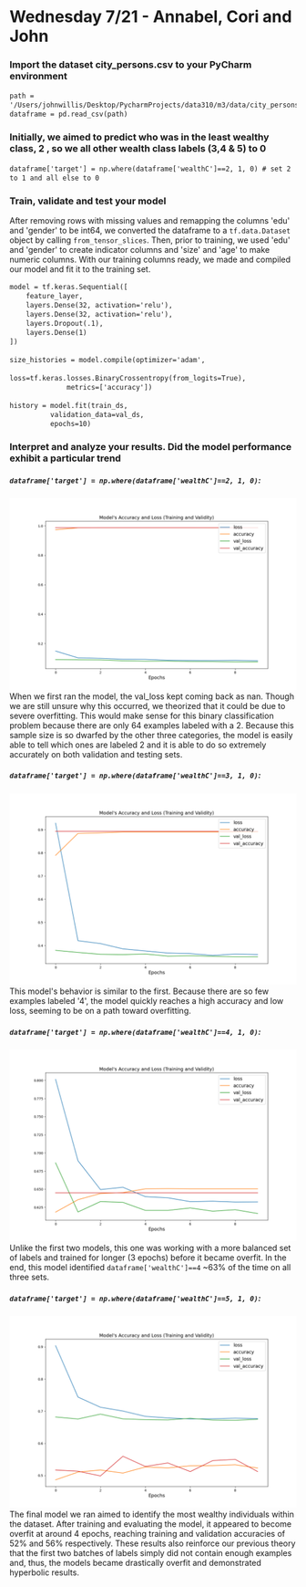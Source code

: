 # Wednesday 7/21 - Annabel, Cori and John

### Import the dataset city_persons.csv to your PyCharm environment
```
path = '/Users/johnwillis/Desktop/PycharmProjects/data310/m3/data/city_persons.csv'
dataframe = pd.read_csv(path)
```
   

### Initially, we aimed to predict who was in the least wealthy class, 2 , so we all other wealth class labels (3,4 & 5) to 0
```
dataframe['target'] = np.where(dataframe['wealthC']==2, 1, 0) # set 2 to 1 and all else to 0
```

### Train, validate and test your model
After removing rows with missing values and remapping the 
columns 'edu' and 'gender' to be int64, we converted the dataframe 
to a `tf.data.Dataset` object by calling `from_tensor_slices`. Then, prior to
training, we used 'edu' and 'gender' to create indicator columns and 'size' and 'age' to make numeric columns.
With our training columns ready, we made and compiled our model and fit it to the training set.
```
model = tf.keras.Sequential([
    feature_layer,
    layers.Dense(32, activation='relu'),
    layers.Dense(32, activation='relu'),
    layers.Dropout(.1),
    layers.Dense(1)
])

size_histories = model.compile(optimizer='adam',
              loss=tf.keras.losses.BinaryCrossentropy(from_logits=True),
              metrics=['accuracy'])

history = model.fit(train_ds,
          validation_data=val_ds,
          epochs=10)
```

### Interpret and analyze your results. Did the model performance exhibit a particular trend
##### `dataframe['target'] = np.where(dataframe['wealthC']==2, 1, 0)`:
![img_13.png](../images/ext/img_13.png)
When we first ran the model, the val_loss kept coming back as nan. Though we are still unsure why this occurred, we theorized that it could be due to severe overfitting. This would make sense for this binary classification problem because there are only 64 examples labeled with a 2. Because this sample size is so dwarfed by the other three categories, the model is easily able to tell which ones are labeled 2 and it is able to do so extremely accurately on both validation and testing sets.
    
##### `dataframe['target'] = np.where(dataframe['wealthC']==3, 1, 0)`:
![img_14.png](../images/ext/img_14.png)
This model's behavior is similar to the first. Because there are so few examples labeled '4', the model quickly reaches a high accuracy and low loss, seeming to be on a path toward overfitting.

##### `dataframe['target'] = np.where(dataframe['wealthC']==4, 1, 0)`:
![img_15.png](../images/ext/img_15.png)
Unlike the first two models, this one was working with a more balanced set of labels and trained for longer (3 epochs) before it became overfit. In the end, this model identified `dataframe['wealthC']==4` ~63% of the time on all three sets.

##### `dataframe['target'] = np.where(dataframe['wealthC']==5, 1, 0)`:
![img_16.png](../images/ext/img_16.png)
The final model we ran aimed to identify the most wealthy individuals within the dataset. After training and evaluating the model, it appeared to become overfit at around 4 epochs, reaching training and validation accuracies of 52% and 56% respectively. These results also reinforce our previous theory that the first two batches of labels simply did not contain enough examples and, thus, the models became drastically overfit and demonstrated hyperbolic results.